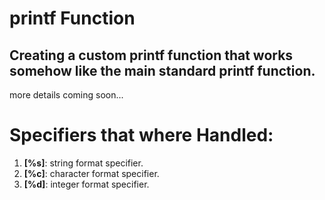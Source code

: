 # printf Function

## Creating a custom printf function that works somehow like the main standard printf function.
more details coming soon...

# Specifiers that where Handled:

1. **[%s]**: string format specifier.
2. **[%c]**: character format specifier.
3. **[%d]**: integer format specifier.

